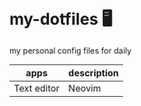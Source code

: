 # my-dotfiles 🖥️
my personal config files for daily

| apps   | description    |
|--------------- | --------------- |
| Text editor   | Neovim |

